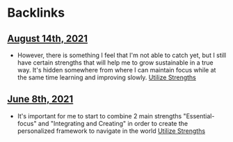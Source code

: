 
# Backlinks
## [August 14th, 2021](<August 14th, 2021.md>)
- However, there is something I feel that I'm not able to catch yet, but I still have certain strengths that will help me to grow sustainable in a true way. It's hidden somewhere from where I can maintain focus while at the same time learning and improving slowly. [Utilize Strengths](<Utilize Strengths.md>)

## [June 8th, 2021](<June 8th, 2021.md>)
- It's important for me to start to combine 2 main strengths "Essential-focus" and "Integrating and Creating" in order to create the personalized framework to navigate in the world [Utilize Strengths](<Utilize Strengths.md>)

